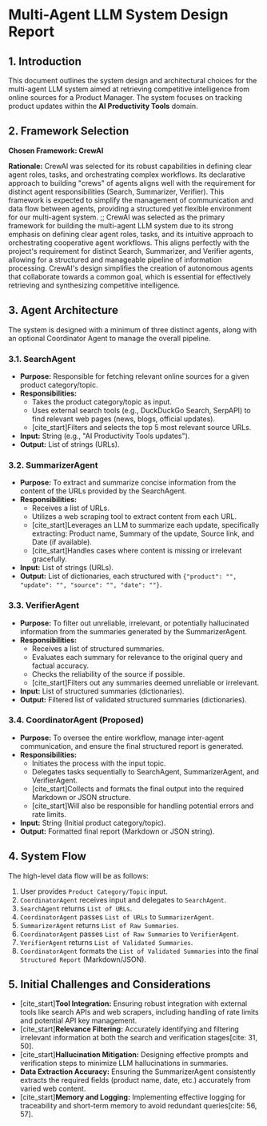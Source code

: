# Multi-Agent LLM System Design Report

## 1. Introduction
This document outlines the system design and architectural choices for the multi-agent LLM system aimed at retrieving competitive intelligence from online sources for a Product Manager. The system focuses on tracking product updates within the **AI Productivity Tools** domain.

## 2. Framework Selection
**Chosen Framework: CrewAI**

**Rationale:**
CrewAI was selected for its robust capabilities in defining clear agent roles, tasks, and orchestrating complex workflows. Its declarative approach to building "crews" of agents aligns well with the requirement for distinct agent responsibilities (Search, Summarizer, Verifier). This framework is expected to simplify the management of communication and data flow between agents, providing a structured yet flexible environment for our multi-agent system.
;; CrewAI was selected as the primary framework for building the multi-agent LLM system due to its strong emphasis on defining clear agent roles, tasks, and its intuitive approach to orchestrating cooperative agent workflows. This aligns perfectly with the project's requirement for distinct Search, Summarizer, and Verifier agents, allowing for a structured and manageable pipeline of information processing. CrewAI's design simplifies the creation of autonomous agents that collaborate towards a common goal, which is essential for effectively retrieving and synthesizing competitive intelligence.

## 3. Agent Architecture

The system is designed with a minimum of three distinct agents, along with an optional Coordinator Agent to manage the overall pipeline.

### 3.1. SearchAgent
* **Purpose:** Responsible for fetching relevant online sources for a given product category/topic.
* **Responsibilities:**
    * Takes the product category/topic as input.
    * Uses external search tools (e.g., DuckDuckGo Search, SerpAPI) to find relevant web pages (news, blogs, official updates).
    * [cite_start]Filters and selects the top 5 most relevant source URLs.
* **Input:** String (e.g., "AI Productivity Tools updates").
* **Output:** List of strings (URLs).

### 3.2. SummarizerAgent
* **Purpose:** To extract and summarize concise information from the content of the URLs provided by the SearchAgent.
* **Responsibilities:**
    * Receives a list of URLs.
    * Utilizes a web scraping tool to extract content from each URL.
    * [cite_start]Leverages an LLM to summarize each update, specifically extracting: Product name, Summary of the update, Source link, and Date (if available).
    * [cite_start]Handles cases where content is missing or irrelevant gracefully.
* **Input:** List of strings (URLs).
* **Output:** List of dictionaries, each structured with `{"product": "", "update": "", "source": "", "date": ""}`.

### 3.3. VerifierAgent
* **Purpose:** To filter out unreliable, irrelevant, or potentially hallucinated information from the summaries generated by the SummarizerAgent.
* **Responsibilities:**
    * Receives a list of structured summaries.
    * Evaluates each summary for relevance to the original query and factual accuracy.
    * Checks the reliability of the source if possible.
    * [cite_start]Filters out any summaries deemed unreliable or irrelevant.
* **Input:** List of structured summaries (dictionaries).
* **Output:** Filtered list of validated structured summaries (dictionaries).

### 3.4. CoordinatorAgent (Proposed)
* **Purpose:** To oversee the entire workflow, manage inter-agent communication, and ensure the final structured report is generated.
* **Responsibilities:**
    * Initiates the process with the input topic.
    * Delegates tasks sequentially to SearchAgent, SummarizerAgent, and VerifierAgent.
    * [cite_start]Collects and formats the final output into the required Markdown or JSON structure.
    * [cite_start]Will also be responsible for handling potential errors and rate limits.
* **Input:** String (Initial product category/topic).
* **Output:** Formatted final report (Markdown or JSON string).

## 4. System Flow
The high-level data flow will be as follows:
1.  User provides `Product Category/Topic` input.
2.  `CoordinatorAgent` receives input and delegates to `SearchAgent`.
3.  `SearchAgent` returns `List of URLs`.
4.  `CoordinatorAgent` passes `List of URLs` to `SummarizerAgent`.
5.  `SummarizerAgent` returns `List of Raw Summaries`.
6.  `CoordinatorAgent` passes `List of Raw Summaries` to `VerifierAgent`.
7.  `VerifierAgent` returns `List of Validated Summaries`.
8.  `CoordinatorAgent` formats the `List of Validated Summaries` into the final `Structured Report` (Markdown/JSON).

## 5. Initial Challenges and Considerations
* [cite_start]**Tool Integration:** Ensuring robust integration with external tools like search APIs and web scrapers, including handling of rate limits and potential API key management.
* [cite_start]**Relevance Filtering:** Accurately identifying and filtering irrelevant information at both the search and verification stages[cite: 31, 50].
* [cite_start]**Hallucination Mitigation:** Designing effective prompts and verification steps to minimize LLM hallucinations in summaries.
* **Data Extraction Accuracy:** Ensuring the SummarizerAgent consistently extracts the required fields (product name, date, etc.) accurately from varied web content.
* [cite_start]**Memory and Logging:** Implementing effective logging for traceability and short-term memory to avoid redundant queries[cite: 56, 57].
